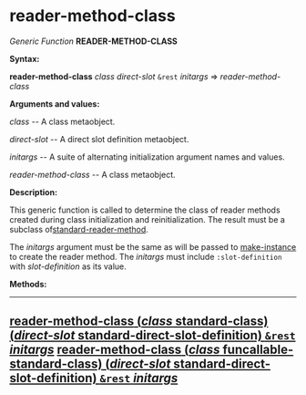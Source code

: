reader-method-class
===================

*Generic Function* **READER-METHOD-CLASS**

**Syntax:**

**reader-method-class** *class* *direct-slot* `&rest` *initargs* => *reader-method-class*

**Arguments and values:**

*class* -- A class metaobject.

*direct-slot* -- A direct slot definition metaobject.

*initargs* -- A suite of alternating initialization argument names and values.

*reader-method-class* -- A class metaobject.

**Description:**

This generic function is called to determine the class of reader methods created during class initialization and reinitialization. The result must be a subclass of[standard-reader-method](/docs/meta-object-protocol/class-standard-reader-method).

The *initargs* argument must be the same as will be passed to [make-instance](/docs/meta-object-protocol/make-instance) to create the reader method. The *initargs* must include `:slot-definition` with *slot-definition* as its value.

**Methods:**

  ----------------------------------------------------------------------------------------------------------------------------------------------------------------------------------------------------------------------
  [**reader-method-class** (*class* standard-class) (*direct-slot* standard-direct-slot-definition) `&rest` *initargs*](/docs/meta-object-protocol/reader-method-class-standard-class-standard-direct-slot-definition)
  [**reader-method-class** (*class* funcallable-standard-class) (*direct-slot* standard-direct-slot-definition) `&rest` *initargs*](/docs/meta-object-protocol/reader-method-class-funcallable-standard-class-standard-direct-slot-definition)
  ----------------------------------------------------------------------------------------------------------------------------------------------------------------------------------------------------------------------


